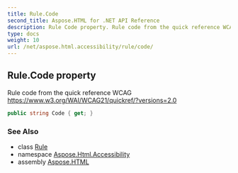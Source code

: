 ```yaml
---
title: Rule.Code
second_title: Aspose.HTML for .NET API Reference
description: Rule Code property. Rule code from the quick reference WCAG https//www.w3.org/WAI/WCAG21/quickref/versions2.0
type: docs
weight: 10
url: /net/aspose.html.accessibility/rule/code/
---
```

## Rule.Code property

Rule code from the quick reference WCAG https://www.w3.org/WAI/WCAG21/quickref/?versions=2.0

```csharp
public string Code { get; }
```

### See Also

* class [Rule](../)
* namespace [Aspose.Html.Accessibility](../../../aspose.html.accessibility/)
* assembly [Aspose.HTML](../../../)

